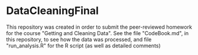 # DataCleaningFinal

This repository was created in order to submit the peer-reviewed homework for the course "Getting and Cleaning Data". See the file "CodeBook.md", in this repository, to see how the data was processed, and file "run_analysis.R" for the R script (as well as detailed comments)
